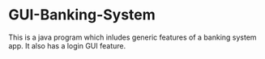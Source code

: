 # GUI-Banking-System

This is a java program which inludes generic features of a banking system app. It also has a login GUI feature.
